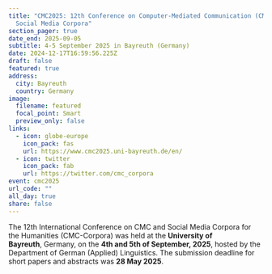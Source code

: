 ```yaml
---
title: "CMC2025: 12th Conference on Computer-Mediated Communication (CMC) and
  Social Media Corpora"
section_pager: true
date_end: 2025-09-05
subtitle: 4-5 September 2025 in Bayreuth (Germany)
date: 2024-12-17T16:59:56.225Z
draft: false
featured: true
address:
  city: Bayreuth
  country: Germany
image:
  filename: featured
  focal_point: Smart
  preview_only: false
links:
  - icon: globe-europe
    icon_pack: fas
    url: https://www.cmc2025.uni-bayreuth.de/en/
  - icon: twitter
    icon_pack: fab
    url: https://twitter.com/cmc_corpora
event: cmc2025
url_code: ""
all_day: true
share: false
---
```

The 12th International Conference on CMC and Social Media Corpora for the
Humanities (CMC-Corpora) was held at the **University of Bayreuth**, Germany,
on the **4th and 5th of September, 2025**, hosted by the Department of German
(Applied) Linguistics. The submission deadline for short papers and abstracts
was **28 May 2025**. 
